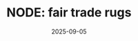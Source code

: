 ---
title: "NODE: fair trade rugs"
date: 2025-09-05
description: "Initiative by Chris Haughton. Video by Omar O'Sullivan"
video_url: "https://vimeo.com/49377756"
video_type: "vimeo"
featured: false
order: 3
---